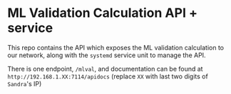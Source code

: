 # ML Validation Calculation API + service
This repo contains the API which exposes the ML validation calculation to our network, along with the `systemd` service unit to manage the API.

There is one endpoint, `/mlval`, and documentation can be found at `http://192.168.1.XX:7114/apidocs` (replace `XX` with last two digits of `Sandra`'s IP)
